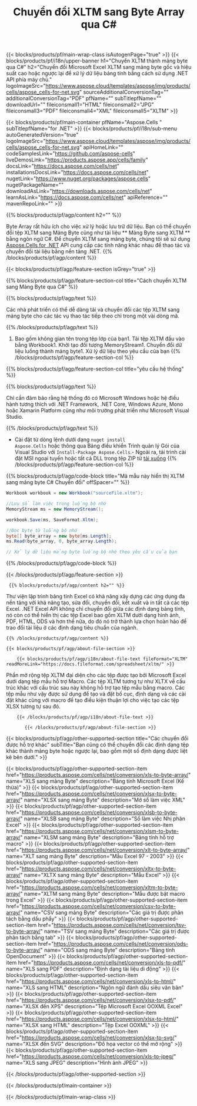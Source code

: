 ﻿---
title: Chuyển đổi XLTM sang Byte Array qua C# 
weight: 7690
url: /vi/net/conversion/xltm-to-byte-array/ 
description: C# Mã mẫu để chuyển đổi XLTM sang Mảng Byte. Sử dụng mã này để chuyển đổi Excel XLTM sang Mảng Byte trong VB .NET, Asp .NET hoặc bất kỳ ứng dụng dựa trên .NET nào.
---
{{< blocks/products/pf/main-wrap-class isAutogenPage="true" >}}
{{< blocks/products/pf/i18n/upper-banner h1="Chuyển XLTM thành mảng byte qua C#" h2="Chuyển đổi Microsoft Excel XLTM sang mảng byte gốc và hiệu suất cao hoặc ngược lại để xử lý dữ liệu bảng tính bằng cách sử dụng .NET API phía máy chủ." logoImageSrc="https://www.aspose.cloud/templates/aspose/img/products/cells/aspose_cells-for-net.svg" sourceAdditionalConversionTag="" additionalConversionTag="PDF" pfName="" subTitlepfName="" downloadUrl="" fileiconsmall1="HTML" fileiconsmall2="JPG" fileiconsmall3="PDF" fileiconsmall4="XML" fileiconsmall5="XLTM" >}}

{{< blocks/products/pf/main-container pfName="Aspose.Cells " subTitlepfName="for .NET" >}}
{{< blocks/products/pf/i18n/sub-menu autoGeneratedVersion="true" logoImageSrc="https://www.aspose.cloud/templates/aspose/img/products/cells/aspose_cells-for-net.svg" apiHomeLink="" codeSamplesLink="https://github.com/aspose-cells" liveDemosLink="https://products.aspose.app/cells/family" docsLink="https://docs.aspose.com/cells/net" installationsDocsLink="https://docs.aspose.com/cells/net" nugetLink="https://www.nuget.org/packages/aspose.cells" nugetPackageName="" downloadAsLink="https://downloads.aspose.com/cells/net" learnAsLink="https://docs.aspose.com/cells/net" apiReference="" mavenRepoLink="" >}}

{{% blocks/products/pf/agp/content h2="" %}}

 Byte Array rất hữu ích cho việc xử lý hoặc lưu trữ dữ liệu. Bạn có thể chuyển đổi tệp XLTM sang Mảng Byte cũng như tài liệu ** Mảng Byte sang XLTM ** bằng ngôn ngữ C#. Để chuyển XLTM sang mảng byte, chúng tôi sẽ sử dụng
 [Aspose.Cells for .NET](https://products.aspose.com/cells/net) 
 API cung cấp các tính năng khác nhau để thao tác và chuyển đổi tài liệu bằng nền tảng .NET. 
{{% /blocks/products/pf/agp/content %}}

{{< blocks/products/pf/agp/feature-section isGrey="true" >}}

{{% blocks/products/pf/agp/feature-section-col title="Cách chuyển XLTM sang Mảng Byte qua C#" %}}

{{% blocks/products/pf/agp/text %}}

 Các nhà phát triển có thể dễ dàng tải và chuyển đổi các tệp XLTM sang mảng byte cho các tác vụ thao tác tiếp theo chỉ trong một vài dòng mã.

{{% /blocks/products/pf/agp/text %}}

1. Bao gồm không gian tên trong tệp lớp của bạn1. Tải tệp XLTM đầu vào bằng Workbook1. Khởi tạo đối tượng MemoryStream1. Chuyển đổi dữ liệu luồng thành mảng byte1. Xử lý dữ liệu theo yêu cầu của bạn
{{% /blocks/products/pf/agp/feature-section-col %}}

{{% blocks/products/pf/agp/feature-section-col title="yêu cầu hệ thống" %}}

{{% blocks/products/pf/agp/text %}}

 Chỉ cần đảm bảo rằng hệ thống đó có Microsoft Windows hoặc hệ điều hành tương thích với .NET Framework, .NET Core, Windows Azure, Mono hoặc Xamarin Platform cũng như môi trường phát triển như Microsoft Visual Studio. 

{{% /blocks/products/pf/agp/text %}}

- Cài đặt từ dòng lệnh dưới dạng <code>nuget install Aspose.Cells</code> hoặc thông qua Bảng điều khiển Trình quản lý Gói của Visual Studio với <code>Install-Package Aspose.Cells</code>.- Ngoài ra, tải trình cài đặt MSI ngoại tuyến hoặc tất cả DLL trong tệp ZIP từ <a href="https://downloads.aspose.com/cells/net">tải xuống</a>
{{% /blocks/products/pf/agp/feature-section-col %}}

{{% blocks/products/pf/agp/code-block title="Mã mẫu này hiển thị XLTM sang mảng byte C# Chuyển đổi" offSpacer="" %}}

```cs
Workbook workbook = new Workbook("sourceFile.xltm");

//Lưu sổ làm việc trong luồng bộ nhớ
MemoryStream ms = new MemoryStream();

workbook.Save(ms, SaveFormat.Xltm);

//Đọc byte từ luồng bộ nhớ
byte[] byte_array = new byte[ms.Length];
ms.Read(byte_array, 0, byte_array.Length);

// Xử lý dữ liệu mảng byte luồng bộ nhớ theo yêu cầu của bạn 


```

{{% /blocks/products/pf/agp/code-block %}}

{{< /blocks/products/pf/agp/feature-section >}}

<!-- aboutfile Starts -->
      
     {{% blocks/products/pf/agp/content h2="" %}}

Thư viện lập trình bảng tính Excel có khả năng xây dựng các ứng dụng đa nền tảng với khả năng tạo, sửa đổi, chuyển đổi, kết xuất và in tất cả các tệp Excel. .NET Excel API không chỉ chuyển đổi giữa các định dạng bảng tính, nó còn có thể hiển thị các tệp Excel bao gồm XLTM dưới dạng hình ảnh, PDF, HTML, ODS và hơn thế nữa, do đó nó trở thành lựa chọn hoàn hảo để trao đổi tài liệu ở các định dạng tiêu chuẩn của ngành.



    {{% /blocks/products/pf/agp/content %}}

    {{< blocks/products/pf/agp/about-file-section >}}

        {{< blocks/products/pf/agp/i18n/about-file-text fileFormat="XLTM" readMoreLink="https://docs.fileformat.com/spreadsheet/xltm/" >}}
Phần mở rộng tệp XLTM đại diện cho các tệp được tạo bởi Microsoft Excel dưới dạng tệp mẫu hỗ trợ Macro. Các tệp XLTM tương tự như XLTX về cấu trúc khác với cấu trúc sau này không hỗ trợ tạo tệp mẫu bằng macro. Các tệp mẫu như vậy được sử dụng để tạo và đặt bố cục, định dạng và các cài đặt khác cùng với macro để tạo điều kiện thuận lợi cho việc tạo các tệp XLSX tương tự sau đó.

        {{< /blocks/products/pf/agp/i18n/about-file-text >}}

           {{< /blocks/products/pf/agp/about-file-section >}}

<!-- aboutfile Ends -->

{{< blocks/products/pf/agp/other-supported-section title="Các chuyển đổi được hỗ trợ khác" subTitle="Bạn cũng có thể chuyển đổi các định dạng tệp khác thành mảng byte hoặc ngược lại, bao gồm một số định dạng được liệt kê bên dưới." >}}

{{< blocks/products/pf/agp/other-supported-section-item href="https://products.aspose.com/cells/net/conversion/xls-to-byte-array/" name="XLS sang mảng Byte" description="Bảng tính Microsoft Excel (Kế thừa)" >}} {{< blocks/products/pf/agp/other-supported-section-item href="https://products.aspose.com/cells/net/conversion/xlsx-to-byte-array/" name="XLSX sang mảng Byte" description="Mở sổ làm việc XML" >}} {{< blocks/products/pf/agp/other-supported-section-item href="https://products.aspose.com/cells/net/conversion/xlsb-to-byte-array/" name="XLSB sang mảng Byte" description="Sổ làm việc Nhị phân Excel" >}} {{< blocks/products/pf/agp/other-supported-section-item href="https://products.aspose.com/cells/net/conversion/xlsm-to-byte-array/" name="XLSM sang mảng Byte" description="Bảng tính hỗ trợ macro" >}} {{< blocks/products/pf/agp/other-supported-section-item href="https://products.aspose.com/cells/net/conversion/xlt-to-byte-array/" name="XLT sang mảng Byte" description="Mẫu Excel 97 - 2003" >}} {{< blocks/products/pf/agp/other-supported-section-item href="https://products.aspose.com/cells/net/conversion/xltx-to-byte-array/" name="XLTX sang mảng Byte" description="Mẫu Excel" >}} {{< blocks/products/pf/agp/other-supported-section-item href="https://products.aspose.com/cells/net/conversion/xltm-to-byte-array/" name="XLTM sang mảng Byte" description="Mẫu được bật macro trong Excel" >}} {{< blocks/products/pf/agp/other-supported-section-item href="https://products.aspose.com/cells/net/conversion/csv-to-byte-array/" name="CSV sang mảng Byte" description="Các giá trị được phân tách bằng dấu phẩy" >}} {{< blocks/products/pf/agp/other-supported-section-item href="https://products.aspose.com/cells/net/conversion/tsv-to-byte-array/" name="TSV sang mảng Byte" description="Các giá trị được phân tách bằng tab" >}} {{< blocks/products/pf/agp/other-supported-section-item href="https://products.aspose.com/cells/net/conversion/ods-to-byte-array/" name="ODS sang mảng Byte" description="Bảng tính OpenDocument" >}} {{< blocks/products/pf/agp/other-supported-section-item href="https://products.aspose.com/cells/net/conversion/xls-to-pdf/" name="XLS sang PDF" description="Định dạng tài liệu di động" >}} {{< blocks/products/pf/agp/other-supported-section-item href="https://products.aspose.com/cells/net/conversion/xls-to-html/" name="XLS sang HTML" description="Ngôn ngữ đánh dấu siêu văn bản" >}} {{< blocks/products/pf/agp/other-supported-section-item href="https://products.aspose.com/cells/net/conversion/xlsx-to-pdf/" name="XLSX đến XPS" description="Tệp Microsoft Excel OOXML Excel" >}} {{< blocks/products/pf/agp/other-supported-section-item href="https://products.aspose.com/cells/net/conversion/xlsx-to-html/" name="XLSX sang HTML" description="Tệp Excel OOXML" >}} {{< blocks/products/pf/agp/other-supported-section-item href="https://products.aspose.com/cells/net/conversion/xlsx-to-svg/" name="XLSX đến SVG" description="Đồ họa vector có thể mở rộng" >}} {{< blocks/products/pf/agp/other-supported-section-item href="https://products.aspose.com/cells/net/conversion/xls-to-jpeg/" name="XLS sang JPEG" description="Hình ảnh JPEG" >}} 

{{< /blocks/products/pf/agp/other-supported-section >}}

{{< /blocks/products/pf/main-container >}}
    
{{< /blocks/products/pf/main-wrap-class >}}